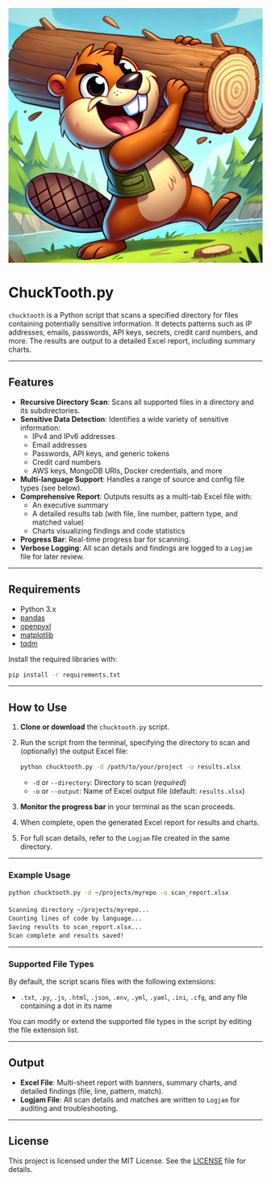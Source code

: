 ![ChuckTooth Logo](chucktooth.webp)

# ChuckTooth.py

`chucktooth` is a Python script that scans a specified directory for files containing potentially sensitive information. It detects patterns such as IP addresses, emails, passwords, API keys, secrets, credit card numbers, and more. The results are output to a detailed Excel report, including summary charts.

---

## Features

- **Recursive Directory Scan**: Scans all supported files in a directory and its subdirectories.
- **Sensitive Data Detection**: Identifies a wide variety of sensitive information:
  - IPv4 and IPv6 addresses
  - Email addresses
  - Passwords, API keys, and generic tokens
  - Credit card numbers
  - AWS keys, MongoDB URIs, Docker credentials, and more
- **Multi-language Support**: Handles a range of source and config file types (see below).
- **Comprehensive Report**: Outputs results as a multi-tab Excel file with:
  - An executive summary
  - A detailed results tab (with file, line number, pattern type, and matched value)
  - Charts visualizing findings and code statistics
- **Progress Bar**: Real-time progress bar for scanning.
- **Verbose Logging**: All scan details and findings are logged to a `Logjam` file for later review.

---

## Requirements

- Python 3.x
- [pandas](https://pandas.pydata.org/)
- [openpyxl](https://openpyxl.readthedocs.io/en/stable/)
- [matplotlib](https://matplotlib.org/)
- [tqdm](https://tqdm.github.io/)

Install the required libraries with:

```bash
pip install -r requirements.txt
```

---

## How to Use

1. **Clone or download** the `chucktooth.py` script.
2. Run the script from the terminal, specifying the directory to scan and (optionally) the output Excel file:

    ```bash
    python chucktooth.py -d /path/to/your/project -o results.xlsx
    ```

    - `-d` or `--directory`: Directory to scan (*required*)
    - `-o` or `--output`: Name of Excel output file (default: `results.xlsx`)

3. **Monitor the progress bar** in your terminal as the scan proceeds.
4. When complete, open the generated Excel report for results and charts.
5. For full scan details, refer to the `Logjam` file created in the same directory.

---

### Example Usage

```bash
python chucktooth.py -d ~/projects/myrepo -o scan_report.xlsx

Scanning directory ~/projects/myrepo...
Counting lines of code by language...
Saving results to scan_report.xlsx...
Scan complete and results saved!
```

---

### Supported File Types

By default, the script scans files with the following extensions:

- `.txt`, `.py`, `.js`, `.html`, `.json`, `.env`, `.yml`, `.yaml`, `.ini`, `.cfg`, and any file containing a dot in its name

You can modify or extend the supported file types in the script by editing the file extension list.

---

## Output

- **Excel File**: Multi-sheet report with banners, summary charts, and detailed findings (file, line, pattern, match).
- **Logjam File**: All scan details and matches are written to `Logjam` for auditing and troubleshooting.

---

## License

This project is licensed under the MIT License. See the [LICENSE](LICENSE) file for details.